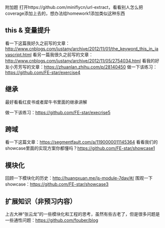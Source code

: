 附加题
打开https://github.com/miniflycn/url-extract，看看别人怎么把coverage添加上去的，想办法给homework1添加类似这种东西
## this & 变量提升
看一下这篇我好久之前写的文章：http://www.cnblogs.com/justany/archive/2012/11/01/the_keyword_this_in_javascript.html
看另一篇我很久之前写的文章：http://www.cnblogs.com/justany/archive/2012/11/05/2754034.html
看我的好友小芳芳写的文章：https://zhuanlan.zhihu.com/p/28140450
做一下该练习：https://github.com/FE-star/exercise4
## 继承
最好看看红皮书或者犀牛书里面的继承讲解

做一下该练习：https://github.com/FE-star/execrise5
## 跨域
看一下这篇文章：https://segmentfault.com/a/1190000011145364
看看我们的showcase里面的实现方案你都懂吗？https://github.com/FE-star/showcase1
## 模块化
回顾一下模块化的历史：http://huangxuan.me/js-module-7day/#/
围观一下showcase：https://github.com/FE-star/showcase3
## 扩展知识（非预习内容）
上古大神“张云龙”的一些模块化和工程的思考，虽然有些古老了，但是很多问题是一些通性问题：https://github.com/fouber/blog
